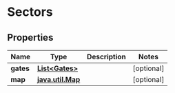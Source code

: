 
# Sectors

## Properties
Name | Type | Description | Notes
------------ | ------------- | ------------- | -------------
**gates** | [**List&lt;Gates&gt;**](Gates.md) |  |  [optional]
**map** | [**java.util.Map**](java.util.Map.md) |  |  [optional]



